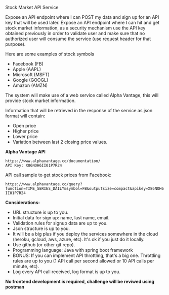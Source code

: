 Stock Market API Service

Expose an API endpoint where I can POST my data and sign up for an API key that will be used later.
Expose an API endpoint where I can hit and get stock market information, as a security mechanism use the API key obtained previously in order to validate user and make sure that no authorized user will consume the service (use request header for that purpose). 

Here are some examples of stock symbols
- Facebook (FB)
- Apple (AAPL)
- Microsoft (MSFT)
- Google (GOOGL)
- Amazon (AMZN)

The system will make use of a web service called Alpha Vantage, this will provide stock market information.

Information that will be retrieved in the response of the service as json format will contain:
- Open price
- Higher price
- Lower price
- Variation between last 2 closing price values.

**Alpha Vantage API**
```
https://www.alphavantage.co/documentation/
API Key: X86NOH6II01P7R24
```

API call sample to get stock prices from Facebook:

`https://www.alphavantage.co/query?function=TIME_SERIES_DAILY&symbol=FB&outputsize=compact&apikey=X86NOH6II01P7R24`

**Considerations:**
- URL structure is up to you.
- Initial data for sign up: name, last name, email.
- Validation rules for signup data are up to you.
- Json structure is up to you.
- It will be a big plus if you deploy the services somewhere in the cloud (heroku, gcloud, aws, azure, etc). It's ok if you just do it locally.
- Use github (or other git repo).
- Programming language: Java with spring boot framework
- BONUS: If you can implement API throttling, that's a big one. Throttling rules are up to you (1 API call per second allowed or 10 API calls per minute, etc).
- Log every API call received, log format is up to you.

**No frontend development is required, challenge will be reviwed using postman**
